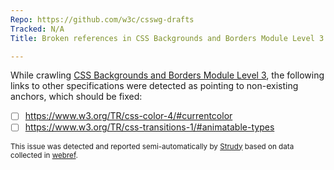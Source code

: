 ```yaml
---
Repo: https://github.com/w3c/csswg-drafts
Tracked: N/A
Title: Broken references in CSS Backgrounds and Borders Module Level 3

---
```


While crawling [CSS Backgrounds and Borders Module Level 3](https://drafts.csswg.org/css-backgrounds/), the following links to other specifications were detected as pointing to non-existing anchors, which should be fixed:
* [ ] https://www.w3.org/TR/css-color-4/#currentcolor
* [ ] https://www.w3.org/TR/css-transitions-1/#animatable-types

<sub>This issue was detected and reported semi-automatically by [Strudy](https://github.com/w3c/strudy/) based on data collected in [webref](https://github.com/w3c/webref/).</sub>